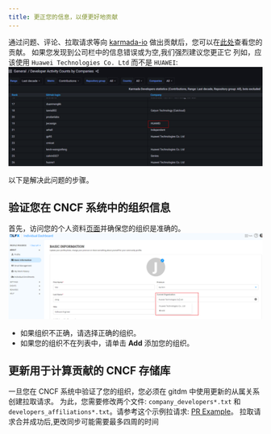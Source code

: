 ```yaml
---
title: 更正您的信息，以便更好地贡献
---
```


通过问题、评论、拉取请求等向 [karmada-io](https://github.com/karmada-io) 做出贡献后，您可以在[此处](https://karmada.devstats.cncf.io/d/66/developer-activity-counts-by-companies)查看您的贡献。
如果您发现到公司栏中的信息错误或为空,我们强烈建议您更正它
列如，应该使用 `Huawei Technologies Co. Ltd` 而不是 `HUAWEI`:
![Wrong Information](../resources/contributor/contributions_list.png)

以下是解决此问题的步骤。

## 验证您在 CNCF 系统中的组织信息
首先，访问您的个人资料[页面](https://openprofile.dev/edit/profile)并确保您的组织是准确的。
![organization-check](../resources/contributor/organization_check.png)
* 如果组织不正确，请选择正确的组织。
* 如果您的组织不在列表中，请单击 **Add** 添加您的组织。

## 更新用于计算贡献的 CNCF 存储库
一旦您在 CNCF 系统中验证了您的组织，您必须在 gitdm 中使用更新的从属关系创建拉取请求。
为此，您需要修改两个文件: `company_developers*.txt` 和 `developers_affiliations*.txt`。请参考这个示例拉请求: [PR Example](https://github.com/cncf/gitdm/pull/1257)。
拉取请求合并成功后,更改同步可能需要最多四周的时间